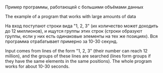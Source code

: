 Пример программы, работающей с большими объёмами данных

The example of a program that works with large amounts of data


На вход поступают строки вида "1, 2, 3" (их количество может доходить до 12 миллионов), и ищутся группы этих строк 
(строки образуют группы, если у них есть одинаковые элементы на тех же позициях). Вся программа отрабатывает примерно за 10-30 секунд.

Input comes from lines of the form "1, 2, 3" (their number can reach 12 million), and the groups of these lines are searched
(lines form groups if they have the same elements in the same positions). The whole program works for about 10-30 seconds.
